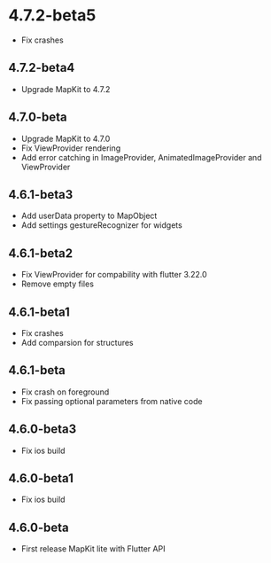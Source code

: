# 4.7.2-beta5

* Fix crashes

## 4.7.2-beta4

* Upgrade MapKit to 4.7.2

## 4.7.0-beta

* Upgrade MapKit to 4.7.0
* Fix ViewProvider rendering
* Add error catching in ImageProvider, AnimatedImageProvider and ViewProvider

## 4.6.1-beta3

* Add userData property to MapObject
* Add settings gestureRecognizer for widgets

## 4.6.1-beta2

* Fix ViewProvider for compability with flutter 3.22.0
* Remove empty files

## 4.6.1-beta1

* Fix crashes
* Add comparsion for structures

## 4.6.1-beta

* Fix crash on foreground
* Fix passing optional parameters from native code

## 4.6.0-beta3

* Fix ios build

## 4.6.0-beta1

* Fix ios build

## 4.6.0-beta

* First release MapKit lite with Flutter API
